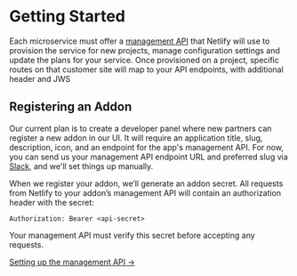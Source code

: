 # Getting Started

Each microservice must offer a [management API](management-api.md) that Netlify will use to provision the service for new projects, manage configuration settings and update the plans for your service. Once provisioned on a project, specific routes on that customer site will map to your API endpoints, with additional header and JWS

## Registering an Addon

Our current plan is to create a developer panel where new partners can register a new addon in our UI. It will require an application title, slug, description, icon, and an endpoint for the app's management API. For now, you can send us your management API endpoint URL and preferred slug via [Slack](https://netlify.slack.com), and we'll set things up manually.

When we register your addon, we’ll generate an addon secret. All requests from Netlify to your addon’s management API will contain an authorization header with the secret:

    Authorization: Bearer <api-secret> 

Your management API must verify this secret before accepting any requests.

[Setting up the management API →](management-api.md)
